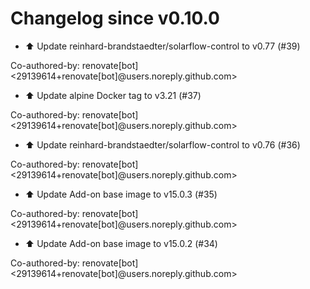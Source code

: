 # Changelog since v0.10.0
- ⬆️ Update reinhard-brandstaedter/solarflow-control to v0.77 (#39)

Co-authored-by: renovate[bot] <29139614+renovate[bot]@users.noreply.github.com> 
- ⬆️ Update alpine Docker tag to v3.21 (#37)

Co-authored-by: renovate[bot] <29139614+renovate[bot]@users.noreply.github.com> 
- ⬆️ Update reinhard-brandstaedter/solarflow-control to v0.76 (#36)

Co-authored-by: renovate[bot] <29139614+renovate[bot]@users.noreply.github.com> 
- ⬆️ Update Add-on base image to v15.0.3 (#35)

Co-authored-by: renovate[bot] <29139614+renovate[bot]@users.noreply.github.com> 
- ⬆️ Update Add-on base image to v15.0.2 (#34)

Co-authored-by: renovate[bot] <29139614+renovate[bot]@users.noreply.github.com> 

